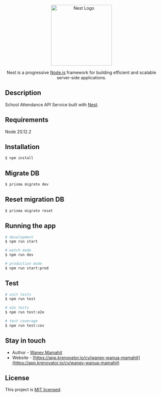 <p align="center">
  <a href="http://nestjs.com/" target="blank"><img src="https://nestjs.com/img/logo-small.svg" width="200" alt="Nest Logo" /></a>
</p>

  <p align="center">Nest is a progressive <a href="http://nodejs.org" target="_blank">Node.js</a> framework for building efficient and scalable server-side applications.</p>

## Description

School Attendance API Service built with [Nest](https://github.com/nestjs/nest).

## Requirements
Node 20.12.2

## Installation

```bash
$ npm install
```

## Migrate DB
```bash
$ prisma migrate dev
```

## Reset migration DB
```bash
$ prisma migrate reset
```

## Running the app

```bash
# development
$ npm run start

# watch mode
$ npm run dev

# production mode
$ npm run start:prod
```

## Test

```bash
# unit tests
$ npm run test

# e2e tests
$ npm run test:e2e

# test coverage
$ npm run test:cov
```

## Stay in touch

- Author - [Waney Mamahit](https://github.com/waynemamahit)
- Website - [https://app.krenovator.io/cv/waney-wanua-mamahit](https://app.krenovator.io/cv/waney-wanua-mamahit)

## License

This project is [MIT licensed](LICENSE).
